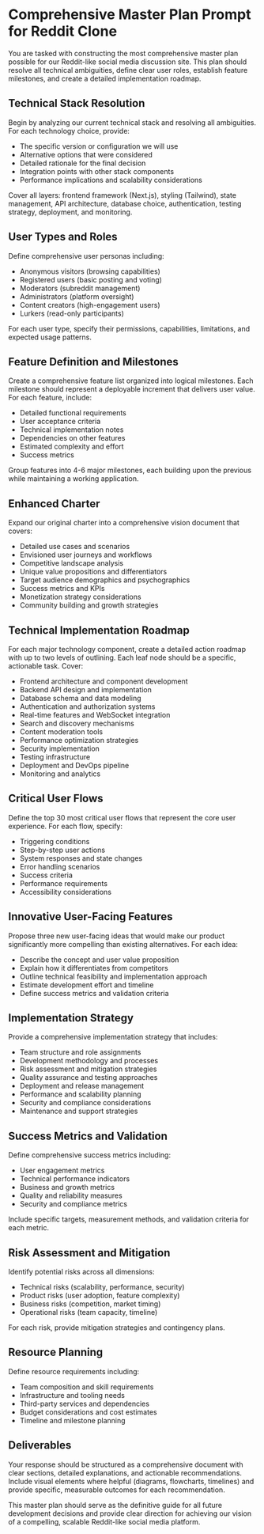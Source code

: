 # Comprehensive Master Plan Prompt for Reddit Clone

You are tasked with constructing the most comprehensive master plan possible for our Reddit-like social media discussion site. This plan should resolve all technical ambiguities, define clear user roles, establish feature milestones, and create a detailed implementation roadmap.

## Technical Stack Resolution
Begin by analyzing our current technical stack and resolving all ambiguities. For each technology choice, provide:
- The specific version or configuration we will use
- Alternative options that were considered
- Detailed rationale for the final decision
- Integration points with other stack components
- Performance implications and scalability considerations

Cover all layers: frontend framework (Next.js), styling (Tailwind), state management, API architecture, database choice, authentication, testing strategy, deployment, and monitoring.

## User Types and Roles
Define comprehensive user personas including:
- Anonymous visitors (browsing capabilities)
- Registered users (basic posting and voting)
- Moderators (subreddit management)
- Administrators (platform oversight)
- Content creators (high-engagement users)
- Lurkers (read-only participants)

For each user type, specify their permissions, capabilities, limitations, and expected usage patterns.

## Feature Definition and Milestones
Create a comprehensive feature list organized into logical milestones. Each milestone should represent a deployable increment that delivers user value. For each feature, include:
- Detailed functional requirements
- User acceptance criteria
- Technical implementation notes
- Dependencies on other features
- Estimated complexity and effort
- Success metrics

Group features into 4-6 major milestones, each building upon the previous while maintaining a working application.

## Enhanced Charter
Expand our original charter into a comprehensive vision document that covers:
- Detailed use cases and scenarios
- Envisioned user journeys and workflows
- Competitive landscape analysis
- Unique value propositions and differentiators
- Target audience demographics and psychographics
- Success metrics and KPIs
- Monetization strategy considerations
- Community building and growth strategies

## Technical Implementation Roadmap
For each major technology component, create a detailed action roadmap with up to two levels of outlining. Each leaf node should be a specific, actionable task. Cover:
- Frontend architecture and component development
- Backend API design and implementation
- Database schema and data modeling
- Authentication and authorization systems
- Real-time features and WebSocket integration
- Search and discovery mechanisms
- Content moderation tools
- Performance optimization strategies
- Security implementation
- Testing infrastructure
- Deployment and DevOps pipeline
- Monitoring and analytics

## Critical User Flows
Define the top 30 most critical user flows that represent the core user experience. For each flow, specify:
- Triggering conditions
- Step-by-step user actions
- System responses and state changes
- Error handling scenarios
- Success criteria
- Performance requirements
- Accessibility considerations

## Innovative User-Facing Features
Propose three new user-facing ideas that would make our product significantly more compelling than existing alternatives. For each idea:
- Describe the concept and user value proposition
- Explain how it differentiates from competitors
- Outline technical feasibility and implementation approach
- Estimate development effort and timeline
- Define success metrics and validation criteria

## Implementation Strategy
Provide a comprehensive implementation strategy that includes:
- Team structure and role assignments
- Development methodology and processes
- Risk assessment and mitigation strategies
- Quality assurance and testing approaches
- Deployment and release management
- Performance and scalability planning
- Security and compliance considerations
- Maintenance and support strategies

## Success Metrics and Validation
Define comprehensive success metrics including:
- User engagement metrics
- Technical performance indicators
- Business and growth metrics
- Quality and reliability measures
- Security and compliance metrics

Include specific targets, measurement methods, and validation criteria for each metric.

## Risk Assessment and Mitigation
Identify potential risks across all dimensions:
- Technical risks (scalability, performance, security)
- Product risks (user adoption, feature complexity)
- Business risks (competition, market timing)
- Operational risks (team capacity, timeline)

For each risk, provide mitigation strategies and contingency plans.

## Resource Planning
Define resource requirements including:
- Team composition and skill requirements
- Infrastructure and tooling needs
- Third-party services and dependencies
- Budget considerations and cost estimates
- Timeline and milestone planning

## Deliverables
Your response should be structured as a comprehensive document with clear sections, detailed explanations, and actionable recommendations. Include visual elements where helpful (diagrams, flowcharts, timelines) and provide specific, measurable outcomes for each recommendation.

This master plan should serve as the definitive guide for all future development decisions and provide clear direction for achieving our vision of a compelling, scalable Reddit-like social media platform. 